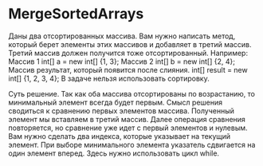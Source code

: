 # MergeSortedArrays
Даны два отсортированных массива.
Вам нужно написать метод, который берет элементы этих массивов и добавляет в третий массив.
Третий массив должен получится тоже отсортированный.
Например:
Массив 1                    int[] a = new int[] {1, 3};
Массив 2                    int[] b = new int[] {2, 4};
Массив результат, который появится после слияния.
int[] result = new int[] {1, 2, 3, 4};
В задаче нельзя использовать сортировку.

Суть решение.
Так как оба массива отсортированы по возрастанию, то минимальный элемент всегда будет первым.
Смысл решения сводиться к сравнению первых элементов массива. Полученный элемент мы вставляем в третий массив. Далее операция сравнения повторяется, но сравнение уже идет с первый элементов и нулевым. 
Вам нужно сделать два индекса, которые указывает на текущий элемент. При выборе минимального элемента указатель сдвигается на один элемент вперед.
Здесь нужно использовать цикл while.
